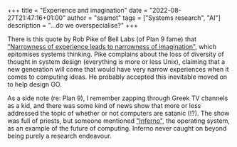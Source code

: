 +++
title = "Experience and imagination"
date = "2022-08-27T21:47:16+01:00"
author = "ssamot"
tags = ["Systems research", "AI"]
description = "...do we overspecialise?"
+++

There is this quote by Rob Pike of Bell Labs (of Plan 9 fame) that ["Narrowness of experience leads to narrowness of imagination"](http://doc.cat-v.org/bell_labs/utah2000/utah2000.pdf), which epitomises systems thinking. Pike complains about the loss of diversity of thought in system design (everything is more or less Unix), claiming that a new generation will come that would have very narrow experiences when it comes to computing ideas. He probably accepted this inevitable moved on to help design GO.

As a side note (re: Plan 9), I remember zapping through Greek TV channels as a kid, and there was some kind of news show that more or less addressed the topic of whether or not computers are satanic (!?). The show was full of priests, but someone mentioned ["Inferno"](https://en.wikipedia.org/wiki/Inferno_(operating_system)), the operating system, as an example of the future of computing. Inferno never caught on beyond being purely a research endeavour.
